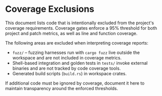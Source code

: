 # Coverage Exclusions

This document lists code that is intentionally excluded from the project's
coverage requirements. Coverage gates enforce a 95% threshold for both project
and patch metrics, as well as line and function coverage.

The following areas are excluded when interpreting coverage reports:

- `fuzz/` – fuzzing harnesses run with `cargo fuzz` live outside the workspace
  and are not included in coverage metrics.
- Shell-based integration and golden tests in `tests/` invoke external
  binaries and are not tracked by code coverage tools.
- Generated build scripts (`build.rs`) in workspace crates.

If additional code must be ignored by coverage, document it here to maintain
transparency around the enforced thresholds.
